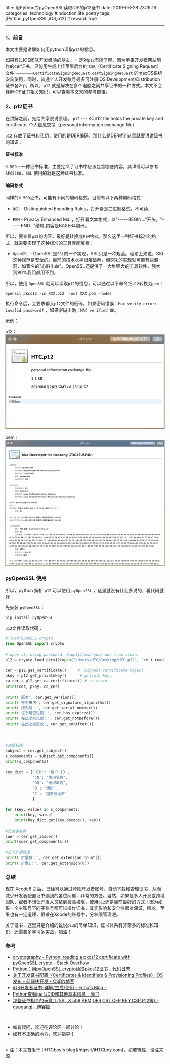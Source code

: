 title: 用Python库pyOpenSSL读取iOS的p12证书
date: 2019-06-28 23:19:16
categories: technology #induction life poetry
tags: [Python,pyOpenSSL,iOS,p12]  # <!--more-->
reward: true

---

### 1、前言

本文主要是讲解如何用python读取`p12`的信息。

如果有过iOS团队开发经验的朋友，一定对`p12`有所了解，因为苹果开发者网站制作的cer证书，只能用生成上传苹果后台的 `CSR`（Certificate Signing Request）文件 ————`CertificateSigningRequest.certSigningRequest` 的macOS系统安装使用，同时，普通个人开发账号最多可注册iOS Development/Distribution 证书各2个。所以，`p12` 就是解决在多个电脑之间共享证书的一种方式。本文不会详解iOS证书相关知识，可以查看本文末的参考链接。

<!--more-->

### 2、p12证书

在讲解之前，先给大家说说原理。 `p12` --- KCS12 file holds the private key and certificate. 个人信息交换（personal information exchange file）

`p12` 存放了证书和私钥，使用的是DER编码。那什么是DER呢? 这里就要讲讲证书的知识：

#### 证书标准
`X.509` - 一种证书标准，主要定义了证书中应该包含哪些内容。其详情可以参考`RFC5280`，`SSL` 使用的就是这种证书标准。

#### 编码格式
同样的`X.509`证书，可能有不同的编码格式，目前有以下两种编码格式：

- `DER` - Distinguished Encoding Rules，打开看是二进制格式，不可读.

- `PEM` - Privacy Enhanced Mail，打开看文本格式，以"-----BEGIN..."开头，"-----END..."结尾,内容是BASE64编码。


所以，要查看`p12`的内容，最好是转换成`PEM`格式。那么这里一种证书标准的格式，就需要实现了这种标准的工具就能解析：

- `OpenSSL` - OpenSSL是`SSL`的一个实现，SSL只是一种规范。理论上来说，SSL这种规范是安全的，目前的技术水平很难破解，但SSL的实现就可能有些漏洞，如著名的"心脏出血"。OpenSSL还提供了一大堆强大的工具软件，强大到90%我们都用不到。

所以，使用 `OpenSSL` 就可以读取`p12`的信息，可以通过以下命令把`p12`转换为`pem`：


```shell
openssl pkcs12 -in XXX.p12  -out XXX.pem -nodes
```

执行命令后，会要求输入`p12`文件的密码，如果密码错误：`Mac verify error: invalid password?` ，如果密码正确：`MAC verified OK`。

示例：

p12：
![20190628-HTC.p12.png](https://github.com/iHTCboy/iGallery/raw/master/BlogImages/2019/06/20190628-HTC.p12.png)

pem：
![20190628-HTC.pem.png](https://github.com/iHTCboy/iGallery/raw/master/BlogImages/2019/06/20190628-HTC.pem.png)

### pyOpenSSL 使用

所以，python 解析 `p12` 可以使用 `pyOpenSSL` ，这里就没有什么多说的，看代码就好：

先安装 `pyOpenSSL`：


```python
pip install pyOpenSSL
```

`p12`文件读取代码：

```python
# load OpenSSL.crypto
from OpenSSL import crypto

# open it, using password. Supply/read your own from stdin.
p12 = crypto.load_pkcs12(open("/Users/HTC/Desktop/HTC.p12", 'rb').read(), '123456')

cer = p12.get_certificate()     # (signed) certificate object
pkey = p12.get_privatekey()      # private key.
ca_cer = p12.get_ca_certificates() # ca chain.
print(cer, pkey, ca_cer)

print('版本', cer.get_version())
print('签名算法', cer.get_signature_algorithm())
print('序列号：', cer.get_serial_number())
print('证书是否过期：', cer.has_expired())
print('在此之前无效：', cer.get_notBefore())
print('在此之后无效', cer.get_notAfter())



#主题名称
subject = cer.get_subject()
s_components = subject.get_components()
print(s_components)

key_dict = {'UID': '用户 ID',
			'CN': '常用名称',
			'OU': '组织单位',
			'O': '组织',
			'C': '国家或地区'
			}

for (key, value) in s_components:
	print(key, value)
	print(key_dict.get(key.decode(), key))

#签发者名称
suer = cer.get_issuer()
print(suer.get_components())

#证书扩展信息
print('扩展数：', cer.get_extension_count())
print('扩展1：', cer.get_extension(0))

```


### 总结
现在 Xcode8 之后，已经可以通过登陆开发者账号，自动下载和管理证书，从而减少开发者配置证书遇到的各位问题，非常的方便。当然，如果是多人开发或跨域团队，或者不想让开发人员拿到最高权限，使用`p12`还是目前最好的方式！因为如果一个主账号下的子账号都可以操作证书，其实影响和安全性很难保证，所以，苹果也有一定道理，很难在Xcode的账号中，分权限管理吧。

关于证书，这里只是介绍的说说`p12`的简单知识，证书体系有非常多的标准和知识，还需要多学习多实战，加油！


### 参考
- [cryptography - Python: reading a pkcs12 certificate with pyOpenSSL.crypto - Stack Overflow](https://stackoverflow.com/questions/6345786/python-reading-a-pkcs12-certificate-with-pyopenssl-crypto/6346268#6346268)
- [Python：用pyOpenSSL.crypto读取pkcs12证书 - 代码日志](https://codeday.me/bug/20181207/432700.html)
- [关于开发证书配置（Certificates & Identifiers & Provisioning Profiles）IOS发布 - 前端栈开发 - CSDN博客](https://blog.csdn.net/phj_88/article/details/53045748)
- [iOS开发者证书-详解/生成/使用 - Echo's Blog -](http://nuoerlz.is-programmer.com/posts/47670.html)
- [Python查看ipa UDID和其他基本信息 - 简书](https://www.jianshu.com/p/7b84f95bdf6f)
- [那些证书相关的玩意儿(SSL,X.509,PEM,DER,CRT,CER,KEY,CSR,P12等) - guogangj - 博客园](https://www.cnblogs.com/guogangj/p/4118605.html)

<br>

- 如有疑问，欢迎在评论区一起讨论！
- 如有不正确的地方，欢迎指导！

<br>
> 注：本文首发于 [iHTCboy's blog](https://iHTCboy.com)，如若转载，请注来源
<br>


